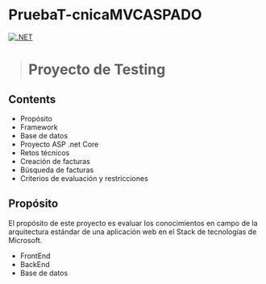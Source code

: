 # PruebaT-cnicaMVCASPADO
[![.NET](https://github.com/mfluevano/PruebaT-cnicaMVCASPADO/actions/workflows/dotnet.yml/badge.svg?branch=main)](https://github.com/mfluevano/PruebaT-cnicaMVCASPADO/actions/workflows/dotnet.yml)
># Proyecto de Testing


## Contents

* Propósito
* Framework
* Base de datos
* Proyecto ASP .net Core
* Retos técnicos
* Creación de facturas
* Búsqueda de facturas
* Criterios de evaluación y restricciones

## Propósito

El propósito de este proyecto es evaluar los conocimientos en campo de la arquitectura estándar de una aplicación web en el Stack de tecnologías de Microsoft.

* FrontEnd
* BackEnd
* Base de datos
